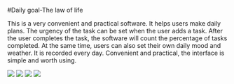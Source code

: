 #Daily goal-The law of life

This is a very convenient and practical software. It helps users make daily plans. The urgency of the task can be set when the user adds a task. After the user completes the task, the software will count the percentage of tasks completed. At the same time, users can also set their own daily mood and weather. It is recorded every day. Convenient and practical, the interface is simple and worth using.

![](https://upload-images.jianshu.io/upload_images/13324459-7bf69b0a7c3d5f32.png?imageMogr2/auto-orient/)
![](https://upload-images.jianshu.io/upload_images/13324459-b8f7dcd39d7339e4.png?imageMogr2/auto-orient/)
![](https://upload-images.jianshu.io/upload_images/13324459-7af5939376560ace.png?imageMogr2/auto-orient/)
![](https://upload-images.jianshu.io/upload_images/13324459-6b52663f0a3f63d4.png?imageMogr2/auto-orient/)
